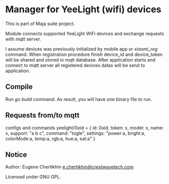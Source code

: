 # Manager for YeeLight (wifi) devices

This is part of Maja suite project.

Module connects supported YeeLight WiFi devices and exchange requests with *mqtt* server.

I assume devices was previously initialized by mobile app or *xiaomi_reg* command. When registration procedure finish 
device_id and device_token will be shared and stored in mqtt database. After application starts and connect to mqtt 
server all registered devices datas will be send to application.

## Compile

Run *go build* command. As result, you will have one binary file to run.

## Requests from/to mqtt

configs and commands
yeelight/0xid = { id: 0xid, token: x, model: x, name: x, support: "a b c", 
    command: "togle",
    settings: "power:a, bright:a, colorMode:a, temp:a, rgb:a, hue:a, sat:a" }


## Notice

Author: Eugene Chertikhin <e.chertikhin@crestwavetech.com>

Licensed under GNU GPL.
